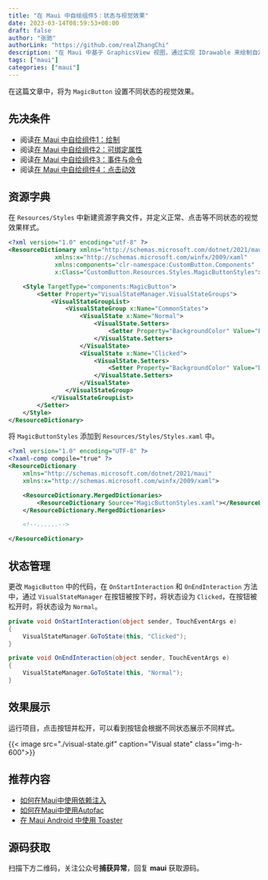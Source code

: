 ```yaml
---
title: "在 Maui 中自绘组件5：状态与视觉效果"
date: 2023-03-14T08:59:53+08:00
draft: false
author: "张驰"
authorLink: "https://github.com/realZhangChi"
description: "在 Maui 中基于 GraphicsView 视图，通过实现 IDrawable 来绘制自定义组件，设置不同状态视觉效果"
tags: ["maui"]
categories: ["maui"]
---
```


在这篇文章中，将为 `MagicButton` 设置不同状态的视觉效果。

## 先决条件

- 阅读[在 Maui 中自绘组件1：绘制](https://zhangchi.io/posts/custom-component-in-maui-1/)
- 阅读[在 Maui 中自绘组件2：可绑定属性](https://zhangchi.io/posts/custom-component-in-maui-2/)
- 阅读[在 Maui 中自绘组件3：事件与命令](https://zhangchi.io/posts/custom-component-in-maui-3/)
- 阅读[在 Maui 中自绘组件4：点击动效](https://zhangchi.io/posts/custom-component-in-maui-4/)

## 资源字典

在 `Resources/Styles` 中新建资源字典文件，并定义正常、点击等不同状态的视觉效果样式。

``` xml
<?xml version="1.0" encoding="utf-8" ?>
<ResourceDictionary xmlns="http://schemas.microsoft.com/dotnet/2021/maui"
             xmlns:x="http://schemas.microsoft.com/winfx/2009/xaml"
             xmlns:components="clr-namespace:CustomButton.Components"
             x:Class="CustomButton.Resources.Styles.MagicButtonStyles">

    <Style TargetType="components:MagicButton">
        <Setter Property="VisualStateManager.VisualStateGroups">
            <VisualStateGroupList>
                <VisualStateGroup x:Name="CommonStates">
                    <VisualState x:Name="Normal">
                        <VisualState.Setters>
                            <Setter Property="BackgroundColor" Value="Blue"/>
                        </VisualState.Setters>
                    </VisualState>
                    <VisualState x:Name="Clicked">
                        <VisualState.Setters>
                            <Setter Property="BackgroundColor" Value="DarkBlue"></Setter>
                        </VisualState.Setters>
                    </VisualState>
                </VisualStateGroup>
            </VisualStateGroupList>
        </Setter>
    </Style>
</ResourceDictionary>
```

将 `MagicButtonStyles` 添加到 `Resources/Styles/Styles.xaml` 中。

``` xml
<?xml version="1.0" encoding="UTF-8" ?>
<?xaml-comp compile="true" ?>
<ResourceDictionary 
    xmlns="http://schemas.microsoft.com/dotnet/2021/maui"
    xmlns:x="http://schemas.microsoft.com/winfx/2009/xaml">

    <ResourceDictionary.MergedDictionaries>
        <ResourceDictionary Source="MagicButtonStyles.xaml"></ResourceDictionary>
    </ResourceDictionary.MergedDictionaries>

    <!--......-->

</ResourceDictionary>
```

## 状态管理

更改 `MagicButton` 中的代码，在 `OnStartInteraction` 和 `OnEndInteraction` 方法中，通过 `VisualStateManager` 在按钮被按下时，将状态设为 `Clicked`，在按钮被松开时，将状态设为 `Normal`。

``` csharp
private void OnStartInteraction(object sender, TouchEventArgs e)
{
    VisualStateManager.GoToState(this, "Clicked");
}

private void OnEndInteraction(object sender, TouchEventArgs e)
{
    VisualStateManager.GoToState(this, "Normal");
}
```

## 效果展示

运行项目，点击按钮并松开，可以看到按钮会根据不同状态展示不同样式。

{{< image src="./visual-state.gif" caption="Visual state" class="img-h-600">}}

## 推荐内容

- [如何在Maui中使用依赖注入](https://zhangchi.io/posts/dependency-injection-in-maui/)
- [如何在Maui中使用Autofac](https://zhangchi.io/posts/use-autofac-in-maui/)
- [在 Maui Android 中使用 Toaster](https://zhangchi.io/posts/use-toaster-in-maui-android/)

## 源码获取

扫描下方二维码，关注公众号**捕获异常**，回复 **maui** 获取源码。
